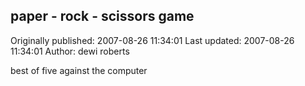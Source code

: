 ## paper - rock - scissors  game

Originally published: 2007-08-26 11:34:01
Last updated: 2007-08-26 11:34:01
Author: dewi roberts

best of five against the computer